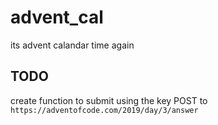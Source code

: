 # advent_cal
its advent calandar time again


## TODO
create function to submit using the key
POST to `https://adventofcode.com/2019/day/3/answer`
